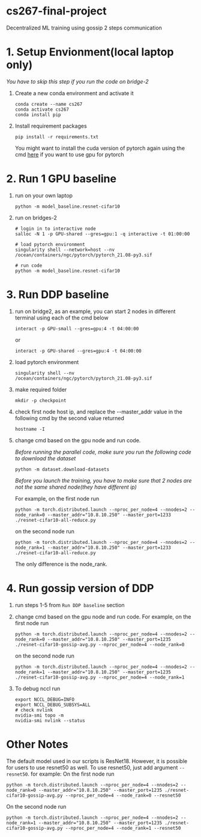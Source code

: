 # cs267-final-project

Decentralized ML training using gossip 2 steps communication

# 1. Setup Envionment(local laptop only)

*You have to skip this step if you run the code on bridge-2*

1. Create a new conda environment and activate it
    ```
    conda create --name cs267
    conda activate cs267
    conda install pip
    ```
2. Install requirement packages
    ```
    pip install -r requirements.txt
    ```
    You might want to install the cuda version of pytorch again using the cmd [here](https://pytorch.org/get-started/locally/) if you want to use gpu for pytorch


# 2. Run 1 GPU baseline
1. run on your own laptop
    ```
    python -m model_baseline.resnet-cifar10
    ```
2. run on bridges-2
    ```
    # login in to interactive node
    salloc -N 1 -p GPU-shared --gres=gpu:1 -q interactive -t 01:00:00

    # load pytorch environment
    singularity shell --network=host --nv  /ocean/containers/ngc/pytorch/pytorch_21.08-py3.sif

    # run code
    python -m model_baseline.resnet-cifar10
    ```


# 3. Run DDP baseline
1. run on bridge2, as an example, you can start 2 nodes in different terminal using each of the cmd below 
    ```
    interact -p GPU-small --gres=gpu:4 -t 04:00:00
    ```
    or
    ```
    interact -p GPU-shared --gres=gpu:4 -t 04:00:00
    ```
    

1. load pytorch environment
    ```
    singularity shell --nv  /ocean/containers/ngc/pytorch/pytorch_21.08-py3.sif
    ``` 

1. make required folder
    ```
    mkdir -p checkpoint 
    ```

1. check first node host ip, and replace the --master_addr value in the following cmd by the second value returned
    ```
    hostname -I
    ```

1. change cmd based on the gpu node and run code.

    *Before running the parallel code, make sure you run the following code to download the dataset*

    ```
    python -m dataset.download-datasets
    ```
    
    *Before you launch the training, you have to make sure that 2 nodes are not the same shared node(they have different ip)*

    For example, on the first node run
    ```
    python -m torch.distributed.launch --nproc_per_node=4 --nnodes=2 --node_rank=0 --master_addr="10.8.10.250" --master_port=1233 ./resnet-cifar10-all-reduce.py
    ```
    on the second node run
    ```
    python -m torch.distributed.launch --nproc_per_node=4 --nnodes=2 --node_rank=1 --master_addr="10.8.10.250" --master_port=1233 ./resnet-cifar10-all-reduce.py
    ```
    The only difference is the node_rank.

# 4. Run gossip version of DDP

1. run steps 1-5 from `Run DDP baseline` section

1. change cmd based on the gpu node and run code.
    For example, on the first node run
    ```
    python -m torch.distributed.launch --nproc_per_node=4 --nnodes=2 --node_rank=0 --master_addr="10.8.10.250" --master_port=1235 ./resnet-cifar10-gossip-avg.py --nproc_per_node=4 --node_rank=0
    ```
    on the second node run
    ```
    python -m torch.distributed.launch --nproc_per_node=4 --nnodes=2 --node_rank=1 --master_addr="10.8.10.250" --master_port=1235 ./resnet-cifar10-gossip-avg.py --nproc_per_node=4 --node_rank=1
    ```
    


1. To debug nccl run 
    ```
    export NCCL_DEBUG=INFO
    export NCCL_DEBUG_SUBSYS=ALL
    # check nvlink
    nvidia-smi topo -m    
    nvidia-smi nvlink --status
    ```

# Other Notes

The default model used in our scripts is ResNet18. However, it is possible for users to use resnet50 as well.
To use resnet50, just add argument `--resnet50`. for example:
On the first node run
    
```
python -m torch.distributed.launch --nproc_per_node=4 --nnodes=2 --node_rank=0 --master_addr="10.8.10.250" --master_port=1235 ./resnet-cifar10-gossip-avg.py --nproc_per_node=4 --node_rank=0 --resnet50
```
    
On the second node run
    
```
python -m torch.distributed.launch --nproc_per_node=4 --nnodes=2 --node_rank=1 --master_addr="10.8.10.250" --master_port=1235 ./resnet-cifar10-gossip-avg.py --nproc_per_node=4 --node_rank=1 --resnet50
```
